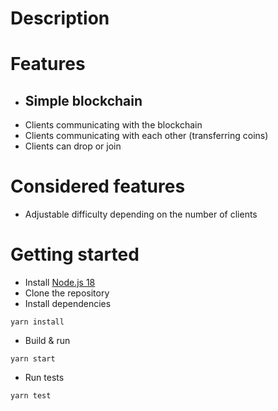 
# Description

# Features
- Simple blockchain
  - 
- Clients communicating with the blockchain
- Clients communicating with each other (transferring coins)
- Clients can drop or join

# Considered features
- Adjustable difficulty depending on the number of clients

# Getting started
- Install [Node.js 18](https://nodejs.org) 
- Clone the repository
- Install dependencies
```
yarn install
```
- Build & run
```
yarn start
```
- Run tests
```
yarn test
```
